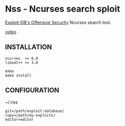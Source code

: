 # Nss - Ncurses search sploit

[Exploit-DB's Offensive Security](https://github.com/offensive-security/exploit-database) Ncurses search tool.

[video](https://sendvid.com/sgdjf598)

## INSTALLATION

```shell
ncurses  >= 6.0
libxml++ >= 3.0
```
```shell
make
make install
```
## CONFIGURATION

~/.nss

```shell
git=/path/exploit-database/
copy=/path/my-exploits/
editor=editor

